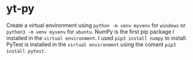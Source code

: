 # yt-py
Create a virtual environment using `python -m venv myvenv` for `windows` or `python3 -m venv myvenv` for `ubuntu`.
NumPy is the first pip package I installed in the `virtual environment`. I used `pip3 install numpy` to install.
PyTest is installed in the `virtual environment` using the comant `pip3 install pytest`.
